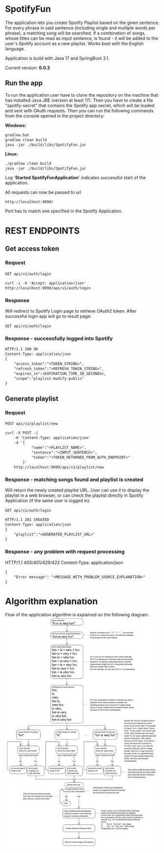 # SpotifyFun

The application lets you create Spotify Playlist based on the given sentence.
For every phrase in said sentence (including single and multiple words per phrase), a matching song will be searched.
If a combination of songs, whose titles can be read as input sentence, is found - it will be added to the user's Spotify account as a new playlist.
Works best with the English language.

Application is build with Java 17 and SpringBoot 3.1.

Current version: <b>0.0.3</b>

## Run the app
To run the application user have to clone the repository on the machine that has installed Java JRE (version at least 17).
Then you have to create a file "spotify-secret" that contains the Spotify app secret, which will be loaded and sent with OAuth requests.
Then you can run the following commands from the console opened in the project directory:

<b>Windows:</b>

    gradlew.bat
    gradlew clean build
    java -jar ./build/libs/SpotifyFun.jar


<b>Linux:</b>


    ./gradlew clean build
    java -jar ./build/libs/SpotifyFun.jar

Log '<b>Started SpotifyFunApplication</b>' indicates successful start of the application.

All requests can now be passed to url

    http://localhost:9090/

Port has to match one specified in the Spotify Application.

# REST ENDPOINTS

## Get access token

### Request

`GET api/v1/auth/login`

    curl -i -H 'Accept: application/json' http://localhost:9090/api/v1/auth/login

### Response 
Will redirect to Spotify Login page to retrieve OAuth2 token. After successful login app will go to result page:

`GET api/v1/auth/login`

### Response - successfully logged into Spotify

    HTTP/1.1 200 OK
    Content-Type: application/json
    {
        "access_token":"<TOKEN_STRING>",
        "refresh_token":"<REFRESH_TOKEN_STRING>",
        "expires_in":<EXPIRATION_TIME_IN_SECONDS>,
        "scope":"playlist-modify-public"
    }

## Generate playlist

### Request

`POST api/v1/playlist/new`

    curl -X POST -i 
        -H 'Content-Type: application/json' 
        -d '{
                "name":"<PLAYLIST_NAME>",
                "sentence":"<INPUT_SENTENCE>",
                "token":"<TOKEN_RETURNED_FROM_AUTH_ENDPOINT>"
            }'
        http://localhost:9090/api/v1/playlist/new

### Response - matching songs found and playlist is created
Will return the newly created playlist URL. User can use it to display the playlist in a web browser,
or can check the playlist directly in Spotify Application (if the same user is logged in):

`GET api/v1/auth/login`

    HTTP/1.1 201 CREATED
    Content-Type: application/json
    {
        "playlist":"<GENERATED_PLAYLIST_URL>"
    }

### Response - any problem with request processing
HTTP/1.1 400/401/429/422
    Content-Type: application/json
    
    {
        "Error message": "<MESSAGE_WITH_PROBLEM_SOURCE_EXPLANATION>"
    }

# Algorithm explanation
Flow of the application algorithm is explained on the following diagram:
![alt text](docs/diagram.png?)